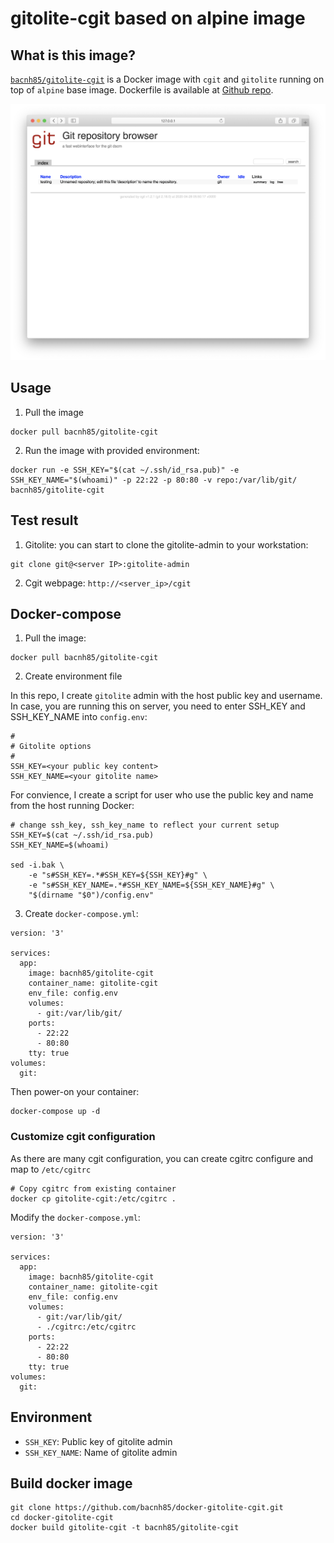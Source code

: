 # gitolite-cgit based on alpine image

## What is this image?

[`bacnh85/gitolite-cgit`](https://hub.docker.com/r/bacnh85/gitolite-cgit) is a Docker image with `cgit` and `gitolite` running on top of `alpine` base image. Dockerfile is available at [Github repo](https://github.com/bacnh85/docker-gitolite-cgit).

![cgit](img/cgit.png)

## Usage

1. Pull the image

```
docker pull bacnh85/gitolite-cgit
```

2. Run the image with provided environment:

```
docker run -e SSH_KEY="$(cat ~/.ssh/id_rsa.pub)" -e SSH_KEY_NAME="$(whoami)" -p 22:22 -p 80:80 -v repo:/var/lib/git/ bacnh85/gitolite-cgit
```

## Test result

1) Gitolite: you can start to clone the gitolite-admin to your workstation:

```
git clone git@<server IP>:gitolite-admin
```

2) Cgit webpage: `http://<server_ip>/cgit`

## Docker-compose

1. Pull the image:

```
docker pull bacnh85/gitolite-cgit
```

2. Create environment file

In this repo, I create `gitolite` admin with the host public key and username. In case, you are running this on server, you need to enter SSH_KEY and SSH_KEY_NAME into `config.env`:

```
#
# Gitolite options
#
SSH_KEY=<your public key content>
SSH_KEY_NAME=<your gitolite name>
```

For convience, I create a script for user who use the public key and name from the host running Docker:

```
# change ssh_key, ssh_key_name to reflect your current setup
SSH_KEY=$(cat ~/.ssh/id_rsa.pub)
SSH_KEY_NAME=$(whoami)

sed -i.bak \
    -e "s#SSH_KEY=.*#SSH_KEY=${SSH_KEY}#g" \
    -e "s#SSH_KEY_NAME=.*#SSH_KEY_NAME=${SSH_KEY_NAME}#g" \
    "$(dirname "$0")/config.env"
```

3. Create `docker-compose.yml`:

```
version: '3'

services:
  app:
    image: bacnh85/gitolite-cgit
    container_name: gitolite-cgit
    env_file: config.env
    volumes: 
      - git:/var/lib/git/
    ports:
      - 22:22
      - 80:80
    tty: true
volumes: 
  git:
```
Then power-on your container:
```
docker-compose up -d
```

### Customize cgit configuration

As there are many cgit configuration, you can create cgitrc configure and map to `/etc/cgitrc`

```
# Copy cgitrc from existing container
docker cp gitolite-cgit:/etc/cgitrc .
```

Modify the `docker-compose.yml`:

```
version: '3'

services:
  app:
    image: bacnh85/gitolite-cgit
    container_name: gitolite-cgit
    env_file: config.env
    volumes: 
      - git:/var/lib/git/
      - ./cgitrc:/etc/cgitrc
    ports:
      - 22:22
      - 80:80
    tty: true
volumes: 
  git:
```


## Environment

- `SSH_KEY`: Public key of gitolite admin
- `SSH_KEY_NAME`: Name of gitolite admin

## Build docker image

```
git clone https://github.com/bacnh85/docker-gitolite-cgit.git
cd docker-gitolite-cgit
docker build gitolite-cgit -t bacnh85/gitolite-cgit
```

